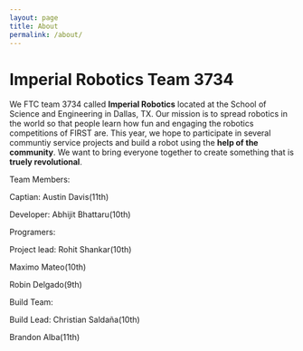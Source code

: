 ```yaml
---
layout: page
title: About
permalink: /about/
---
```

# Imperial Robotics Team 3734

We FTC team 3734 called **Imperial Robotics** located at the School of Science and Engineering in Dallas, TX. Our mission is to 
spread robotics in the world so that people learn how fun and engaging the robotics competitions of FIRST are. This year,
we hope to participate in several communtiy service projects and build a robot using the **help of the community**. We
want to bring everyone together to create something that is **truely revolutional**.

Team Members:


Captian: Austin Davis(11th)


Developer: Abhijit Bhattaru(10th)


Programers:

Project lead: Rohit Shankar(10th)

Maximo Mateo(10th)

Robin Delgado(9th)


Build Team:

Build Lead: Christian Saldaña(10th)

Brandon Alba(11th)
